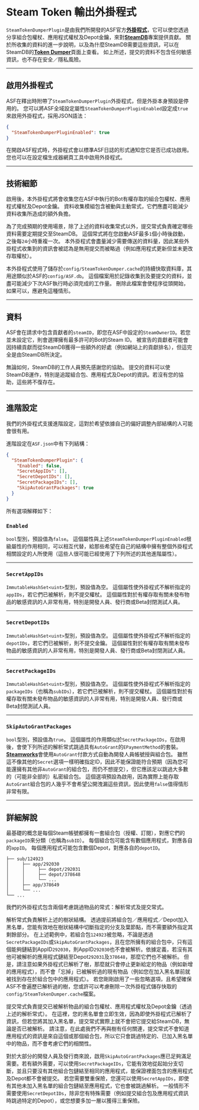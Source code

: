 # Steam Token 輸出外掛程式

`SteamTokenDumperPlugin`&#8203;是由我們所開發的ASF官方&#8203;**[外掛程式](https://github.com/JustArchiNET/ArchiSteamFarm/wiki/Plugins-zh-TW)**，它可以使您透過分享組合包權杖、應用程式權杖及Depot金鑰，來對&#8203;**[SteamDB](https://steamdb.info)**&#8203;專案提供貢獻。 關於所收集的資料的進一步說明，以及為什麼SteamDB需要這些資訊，可以在SteamDB的&#8203;**[Token Dumper](https://steamdb.info/tokendumper)**&#8203;頁面上查看。 如上所述，提交的資料不包含任何敏感資訊，也不存在安全／隱私風險。

---

## 啟用外掛程式

ASF在釋出時附帶了&#8203;`SteamTokenDumperPlugin`&#8203;外掛程式，但是外掛本身預設是停用的。 您可以將ASF全域設定屬性&#8203;`SteamTokenDumperPluginEnabled`&#8203;設定成&#8203;`true`&#8203;來啟用外掛程式，採用JSON語法：

```json
{
  "SteamTokenDumperPluginEnabled": true
}
```

在開啟ASF程式時，外掛程式會以標準ASF日誌的形式通知您它是否已成功啟用。 您也可以在設定檔生成器網頁工具中啟用外掛程式。

---

## 技術細節

啟用後，本外掛程式將會收集您在ASF中執行的Bot有權存取的組合包權杖、應用程式權杖及Depot金鑰。 資料收集模組包含被動與主動常式，它們應盡可能減少資料收集所造成的額外負擔。

為了完成預期的使用場景，除了上述的資料收集常式以外，提交常式負責確定哪些資料需要定期提交至SteamDB。 這個常式將在您啟動ASF最多&#8203;`1`&#8203;個小時後啟動，之後每&#8203;`24`&#8203;小時重複一次。 本外掛程式會盡量減少需要傳送的資料量，因此某些外掛程式收集到的資訊會被認為是無用提交而被略過（例如應用程式更新但並未更改存取權杖）。

本外掛程式使用了儲存於&#8203;`config/SteamTokenDumper.cache`&#8203;的持續快取資料庫，其用途類似於ASF的&#8203;`config/ASF.db`&#8203;。 這個檔案用於記錄收集到及要提交的資料，並盡可能減少下次ASF執行時必須完成的工作量。 刪除此檔案會使程序從頭開始，如果可以，應避免這種情形。

---

## 資料

ASF會在請求中包含貢獻者的&#8203;`steamID`&#8203;，即您在ASF中設定的&#8203;`SteamOwnerID`&#8203;。若您並未設定它，則會選擇擁有最多許可的Bot的Steam ID。 被宣告的貢獻者可能會因持續貢獻而從SteamDB獲得一些額外的好處（例如網站上的貢獻排名），但這完全是由SteamDB所決定。

無論如何，SteamDB的工作人員預先感謝您的協助。 提交的資料可以使SteamDB運作，特別是追蹤組合包、應用程式及Depot的資訊。若沒有您的協助，這些將不復存在。

---

## 進階設定

我們的外掛程式支援進階設定，這對於希望依據自己的偏好調整內部結構的人可能會很有用。

進階設定在&#8203;`ASF.json`&#8203;中有下列結構：

```json
{
  "SteamTokenDumperPlugin": {
    "Enabled": false,
    "SecretAppIDs": [],
    "SecretDepotIDs": [],
    "SecretPackageIDs": [],
    "SkipAutoGrantPackages": true
  }
}
```

所有選項解釋如下：

### `Enabled`

`bool`&#8203;型別，預設值為&#8203;`false`&#8203;。 這個屬性與上述&#8203;`SteamTokenDumperPluginEnabled`&#8203;根級屬性的作用相同，可以相互代替，給那些希望在自己的結構中擁有整個外掛程式相關設定的人所使用（這些人很可能已經使用了下列所述的其他進階屬性）。

---

### `SecretAppIDs`

`ImmutableHashSet<uint>`&#8203;型別，預設值為空。 這個屬性使外掛程式不解析指定的&#8203;`appIDs`&#8203;，若它們已被解析，則不提交權杖。 這個屬性對於有權存取有關未發布物品的敏感資訊的人非常有用，特別是開發人員、發行商或Beta封閉測試人員。

---

### `SecretDepotIDs`

`ImmutableHashSet<uint>`&#8203;型別，預設值為空。 這個屬性使外掛程式不解析指定的&#8203;`depotIDs`&#8203;，若它們已被解析，則不提交金鑰。 這個屬性對於有權存取有關未發布物品的敏感資訊的人非常有用，特別是開發人員、發行商或Beta封閉測試人員。

---

### `SecretPackageIDs`

`ImmutableHashSet<uint>`&#8203;型別，預設值為空。 這個屬性使外掛程式不解析指定的&#8203;`packageIDs`&#8203;（也稱為&#8203;`subIDs`&#8203;），若它們已被解析，則不提交權杖。 這個屬性對於有權存取有關未發布物品的敏感資訊的人非常有用，特別是開發人員、發行商或Beta封閉測試人員。

---

### `SkipAutoGrantPackages`

`bool`&#8203;型別，預設值為&#8203;`true`&#8203;。 這個屬性的作用類似於&#8203;`SecretPackageIDs`&#8203;，在啟用後，會使下列所述的解析常式跳過具有&#8203;`AutoGrant`&#8203;的&#8203;`EPaymentMethod`&#8203;的套裝。 **[Steamworks](https://partner.steamgames.com)**&#8203;會使用&#8203;`AutoGrant`&#8203;付款方式自動為開發人員帳號授與組合包。 雖然這不像其他的&#8203;`Secret`&#8203;選項一樣明確指定ID，因此不能保證能符合預期（因為您可能還擁有其他非&#8203;`AutoGrant`&#8203;的組合包，而仍不想提交），但它應該足以跳過大多數的（可能非全部的）私密組合包。 這個選項預設為啟用，因為實際上能存取&#8203;`AutoGrant`&#8203;組合包的人幾乎不會希望公開洩漏這些資訊，因此使用&#8203;`false`&#8203;值得情形非常有限。

---

## 詳細解說

最基礎的概念是每個Steam帳號都擁有一套組合包（授權、訂閱），對應它們的&#8203;`packageID`&#8203;來分類（也稱為&#8203;`subID`&#8203;）。 每個組合包可能含有數個應用程式，對應各自的&#8203;`appID`&#8203;。 每個應用程式可能包含數個Depot，對應各自的&#8203;`depotID`&#8203;。

```text
├── sub/124923
│     ├── app/292030
│     │     ├── depot/292031
│     │     ├── depot/378648
│     │     └── ...
│     ├── app/378649
│     └── ...
└── ...
```

我們的外掛程式包含兩個考慮跳過物品的常式：解析常式及提交常式。

解析常式負責解析上述的樹狀結構。 透過提前將組合包／應用程式／Depot加入黑名單，您能有效地在樹狀結構中切斷指定的分支及葉節點，而不需要額外指定其剩餘部分。 在上述範例中，若組合包&#8203;`124923`&#8203;被忽略，不論是透過&#8203;`SecretPackageIDs`&#8203;或&#8203;`SkipAutoGrantPackages`&#8203;，且在您所擁有的組合包中，只有這個能夠鏈結到AppID &#8203;`292030`&#8203;，則AppID &#8203;`292030`&#8203;也不會被解析。依據定義，若沒有其他可被解析的應用程式鏈結至Depot &#8203;`292031`&#8203;及&#8203;`378648`&#8203;，那麼它們也不被解析。 但是，請注意如果外掛程式已解析了樹，那麼就只會停止更新給定的物品（例如新增的應用程式），而不會「忘掉」已被解析過的現有物品（例如您在加入黑名單前就被找到存在於組合包中的應用程式）。 若您剛剛啟用了一些忽略選項，且希望確保ASF不會遍歷已解析過的樹，您或許可以考慮刪除一次外掛程式儲存快取的&#8203;`config/SteamTokenDumper.cache`&#8203;檔案。

提交常式負責提交已被解析物品的組合包權杖、應用程式權杖及Depot金鑰（透過上述的解析常式）。 在這裡，您的黑名單會立即生效，因為即使外掛程式已解析了資訊，但若您將其加入黑名單，提交常式實際上就不會把它提交給SteamDB，無論是否已被解析。 請注意，在此處我們不再與樹有任何關連，提交常式不會知道應用程式的資訊是來自這個或那個組合包，所以它只會跳過特定的、已加入黑名單中的物品，而不會考慮它們的相關性。

對於大部分的開發人員及發行商來說，啟用&#8203;`SkipAutoGrantPackages`&#8203;應已足夠滿足需要。若有額外需要，可以使用&#8203;`SecretPackageIDs`&#8203;，它能有效地從起始分支切斷，並且只要沒有其他組合包鏈結至相同的應用程式，能保證裡面包含的應用程式及Depot都不會被提交。 若您需要雙重保險，您還可以使用&#8203;`SecretAppIDs`&#8203;，即使有其他未加入黑名單的組合包鏈結至應用程式，它也會被跳過解析。 一般情形不需要使用&#8203;`SecretDepotIDs`&#8203;，除非您有特殊需要（例如提交組合包及應用程式資訊時跳過特定的Depot），或您想要多加一層以獲得三重保險。